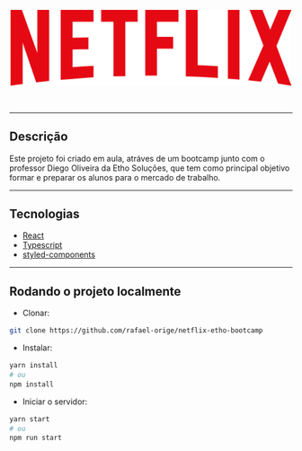 <p align="center">
    <img alt="Netflix Logo" src=".github/netflix-logo.png" width="500" />
</p>

<br />

---
## Descrição

Este projeto foi criado em aula, atráves de um bootcamp junto com o professor Diego Oliveira da Etho Soluções, que tem como principal objetivo formar e preparar os alunos para o mercado de trabalho.

---

## Tecnologias

- [React](https://reactjs.org/)
- [Typescript](http://typescriptlang.org/)
- [styled-components](https://styled-components.com)

---

## Rodando o projeto localmente
- Clonar: 
```bash
git clone https://github.com/rafael-orige/netflix-etho-bootcamp
```

- Instalar: 
```bash
yarn install
# ou
npm install
```

- Iniciar o servidor: 
```bash
yarn start
# ou
npm run start
```
